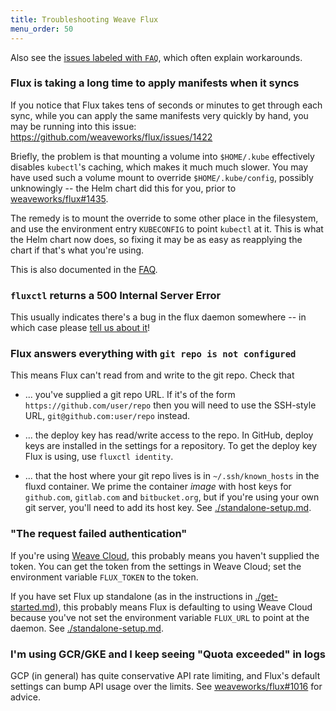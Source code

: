 ```yaml
---
title: Troubleshooting Weave Flux
menu_order: 50
---
```


Also see the [issues labeled with
`FAQ`](https://github.com/weaveworks/flux/labels/FAQ), which often
explain workarounds.

### Flux is taking a long time to apply manifests when it syncs

If you notice that Flux takes tens of seconds or minutes to get
through each sync, while you can apply the same manifests very quickly
by hand, you may be running into this issue:
https://github.com/weaveworks/flux/issues/1422

Briefly, the problem is that mounting a volume into `$HOME/.kube`
effectively disables `kubectl`'s caching, which makes it much much
slower. You may have used such a volume mount to override
`$HOME/.kube/config`, possibly unknowingly -- the Helm chart did this
for you, prior to
[weaveworks/flux#1435](https://github.com/weaveworks/flux/pull/1435).

The remedy is to mount the override to some other place in the
filesystem, and use the environment entry `KUBECONFIG` to point
`kubectl` at it. This is what the Helm chart now does, so fixing it
may be as easy as reapplying the chart if that's what you're using.

This is also documented in the
[FAQ](./faq.md#can-i-change-the-namespace-flux-puts-things-in-by-default).

### `fluxctl` returns a 500 Internal Server Error

This usually indicates there's a bug in the flux daemon somewhere -- in which case please [tell us about it](https://github.com/weaveworks/flux/issues/new)!

### Flux answers everything with `git repo is not configured`

This means Flux can't read from and write to the git repo. Check that

 - ... you've supplied a git repo URL. If it's of the form
   `https://github.com/user/repo` then you will need to use the
   SSH-style URL, `git@github.com:user/repo` instead.

 - ... the deploy key has read/write access to the repo. In
   GitHub, deploy keys are installed in the settings for a
   repository. To get the deploy key Flux is using, use `fluxctl
   identity`.

 - ... that the host where your git repo lives is in
   `~/.ssh/known_hosts` in the fluxd container. We prime the container
   _image_ with host keys for `github.com`, `gitlab.com` and
   `bitbucket.org`, but if you're using your own git server, you'll
   need to add its host key. See
   [./standalone-setup.md](./standalone-setup.md#using-a-private-git-host).

### "The request failed authentication"

If you're using [Weave Cloud](https://cloud.weave.works/), this
probably means you haven't supplied the token. You can get the token
from the settings in Weave Cloud; set the environment variable
`FLUX_TOKEN` to the token.

If you have set Flux up standalone (as in the instructions in
[./get-started.md](./get-started.md)), this
probably means Flux is defaulting to using Weave Cloud because you've
not set the environment variable `FLUX_URL` to point at the
daemon. See [./standalone-setup.md](./standalone-setup.md).

### I'm using GCR/GKE and I keep seeing "Quota exceeded" in logs

GCP (in general) has quite conservative API rate limiting, and Flux's
default settings can bump API usage over the limits. See
[weaveworks/flux#1016](https://github.com/weaveworks/flux/issues/1016)
for advice.
